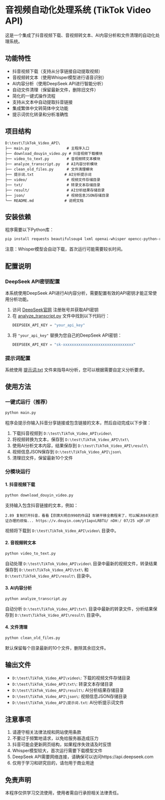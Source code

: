 # 音视频自动化处理系统 (TikTok Video API)

这是一个集成了抖音视频下载、音视频转文本、AI内容分析和文件清理的自动化处理系统。

## 功能特性

- 抖音视频下载（支持从分享链接自动提取视频）
- 音视频转文本（使用Whisper模型进行语音识别）
- AI内容分析（使用DeepSeek API进行智能分析）
- 自动文件清理（保留最新文件，删除旧文件）
- 简化的一键式操作流程
- 支持从文本中自动提取抖音链接
- 集成繁体中文转简体中文功能
- 提示词优化转录和分析准确性

## 项目结构

```
D:\test\TikTok_Video_API\
├── main.py                 # 主程序入口
├── download_douyin_video.py # 抖音视频下载模块
├── video_to_text.py        # 音视频转文本模块
├── analyze_transcript.py   # AI内容分析模块
├── clean_old_files.py      # 文件清理模块
├── 提示词.txt              # AI分析提示词
├── video/                  # 视频文件存储目录
├── txt/                    # 转录文本存储目录
├── result/                 # AI分析结果存储目录
├── json/                   # 视频信息JSON存储目录
└── README.md              # 说明文档
```

## 安装依赖

程序需要以下Python库：

```bash
pip install requests beautifulsoup4 lxml openai-whisper opencc-python-reimplemented
```

注意：Whisper模型会自动下载，首次运行可能需要较长时间。

## 配置说明

### DeepSeek API密钥配置

本系统使用DeepSeek API进行AI内容分析，需要配置有效的API密钥才能正常使用分析功能。

1. 访问 [DeepSeek官网](https://www.deepseek.com/) 注册账号并获取API密钥
2. 在 [analyze_transcript.py](file:///d%3A/test/TikTok_Video_API/analyze_transcript.py) 文件中找到以下代码行：
   ```python
   DEEPSEEK_API_KEY = "your_api_key"
   ```
3. 将 `"your_api_key"` 替换为您自己的DeepSeek API密钥：
   ```python
   DEEPSEEK_API_KEY = "sk-xxxxxxxxxxxxxxxxxxxxxxxxxxxxxxxx"
   ```

### 提示词配置

系统使用 [提示词.txt](file:///d%3A/test/TikTok_Video_API/%E6%8F%90%E7%A4%BA%E8%AF%8D.txt) 文件来指导AI分析，您可以根据需要自定义分析要求。

## 使用方法

### 一键式运行（推荐）

```bash
python main.py
```

程序会提示你输入抖音分享链接或包含链接的文本，然后自动完成以下步骤：
1. 下载抖音视频到 `D:\test\TikTok_Video_API\video\`
2. 将视频转换为文本，保存到 `D:\test\TikTok_Video_API\txt\`
3. 使用AI分析文本内容，结果保存到 `D:\test\TikTok_Video_API\result\`
4. 视频信息JSON保存到 `D:\test\TikTok_Video_API\json\`
5. 清理旧文件，保留最新10个文件

### 分模块运行

#### 1. 抖音视频下载

```bash
python download_douyin_video.py
```

支持输入包含抖音链接的文本，例如：
```text
2.89 复制打开抖音，看看【京牌大明白990的作品】车辆平移全教程来了，可以解决84天进京证办理的烦恼... https://v.douyin.com/yt1apvLRBTU/ nDH:/ 07/25 x@F.UY
```

视频将下载到 `D:\test\TikTok_Video_API\video\` 目录中。

#### 2. 音视频转文本

```bash
python video_to_text.py
```

自动处理 `D:\test\TikTok_Video_API\video\` 目录中最新的视频文件，转录结果保存到 `D:\test\TikTok_Video_API\txt\` 和 `D:\test\TikTok_Video_API\result\` 目录中。

#### 3. AI内容分析

```bash
python analyze_transcript.py
```

自动分析 `D:\test\TikTok_Video_API\txt\` 目录中最新的转录文件，分析结果保存到 `D:\test\TikTok_Video_API\result\` 目录中。

#### 4. 文件清理

```bash
python clean_old_files.py
```

默认保留每个目录最新的10个文件，删除其余旧文件。

## 输出文件

- `D:\test\TikTok_Video_API\video\`: 下载的视频文件存储目录
- `D:\test\TikTok_Video_API\txt\`: 转录文本存储目录
- `D:\test\TikTok_Video_API\result\`: AI分析结果存储目录
- `D:\test\TikTok_Video_API\json\`: 视频信息JSON存储目录
- `D:\test\TikTok_Video_API\提示词.txt`: AI分析提示词文件

## 注意事项

1. 请遵守相关法律法规和网站使用条款
2. 不要过于频繁地请求，以免给服务器造成压力
3. 抖音可能会更新网页结构，如果程序失效请及时反馈
4. Whisper模型较大，首次运行需要下载模型文件
5. DeepSeek API需要网络连接，请确保可以访问https://api.deepseek.com
6. 仅用于学习和研究目的，请勿用于商业用途

## 免责声明

本程序仅供学习交流使用，使用者需自行承担相关法律责任。
